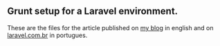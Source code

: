 ## Grunt setup for a Laravel environment. 

These are the files for the article published on [my blog](http://blog.elenakolevska.com/using-grunt-with-laravel-and-bootstrap/) in english and on [laravel.com.br](http://www.laravel.com.br/?p=508) in portugues.
